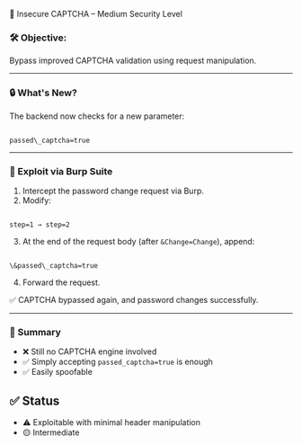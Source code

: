 🤖 Insecure CAPTCHA – Medium Security Level

### 🛠️ Objective:
Bypass improved CAPTCHA validation using request manipulation.

---

### 🔒 What's New?

The backend now checks for a new parameter:
```

passed\_captcha=true

```

---

### 🧭 Exploit via Burp Suite

1. Intercept the password change request via Burp.
2. Modify:
```

step=1 → step=2

```

3. At the end of the request body (after `&Change=Change`), append:
```

\&passed\_captcha=true

```

4. Forward the request.

✅ CAPTCHA bypassed again, and password changes successfully.

---

### 🧩 Summary

- ❌ Still no CAPTCHA engine involved
- ✅ Simply accepting `passed_captcha=true` is enough
- ✅ Easily spoofable

## ✅ Status
- ⚠️ Exploitable with minimal header manipulation
- 🟡 Intermediate
